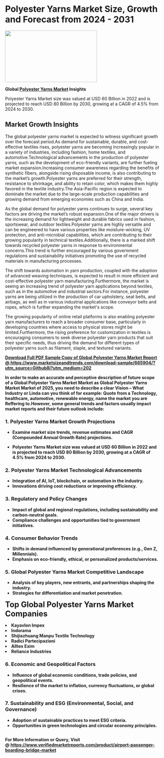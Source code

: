 <H1>Polyester Yarns Market Size, Growth and Forecast from 2024 - 2031</H1><img class="aligncenter size-medium wp-image-584254" src="https://thirdeyenews.in/wp-content/uploads/2024/09/Global-Market-Research-300x168.jpeg" alt="" width="300" height="168" /><p><strong>Global&nbsp;<a href="https://www.marketsizeandtrends.com/download-sample/665904/?utm_source=Github8j?utm_medium=202">Polyester Yarns Market</a> Insights</strong></p><p>Polyester Yarns Market size was valued at USD 60 Billion in 2022 and is projected to reach USD 80 Billion by 2030, growing at a CAGR of 4.5% from 2024 to 2030.</p><p><h2>Market Growth Insights</h2> <p>The global polyester yarns market is expected to witness significant growth over the forecast period.As demand for sustainable, durable, and cost-effective textiles rises, polyester yarns are becoming increasingly popular in a variety of industries, including fashion, home textiles, and automotive.Technological advancements in the production of polyester yarns, such as the development of eco-friendly variants, are further fueling market expansion.Increasing consumer awareness regarding the benefits of synthetic fibers, alongside rising disposable income, is also contributing to the market’s growth.Polyester yarns are preferred for their strength, resistance to shrinkage, and ability to retain color, which makes them highly favored in the textile industry.The Asia-Pacific region is expected to dominate the market due to the large-scale production capabilities and growing demand from emerging economies such as China and India.</p> <p><strong><a href="#"></a></strong></p> <p>As the global demand for polyester yarns continues to surge, several key factors are driving the market’s robust expansion.One of the major drivers is the increasing demand for lightweight and durable fabrics used in fashion, sportswear, and outdoor textiles.Polyester yarns are highly versatile and can be engineered to have various properties like moisture-wicking, UV protection, and anti-microbial capabilities, which are contributing to their growing popularity in technical textiles.Additionally, there is a marked shift towards recycled polyester yarns in response to environmental concerns.This trend is further encouraged by various government regulations and sustainability initiatives promoting the use of recycled materials in manufacturing processes.</p> <p>The shift towards automation in yarn production, coupled with the adoption of advanced weaving techniques, is expected to result in more efficient and cost-effective polyester yarn manufacturing.Furthermore, the market is seeing an increasing trend of polyester yarn applications beyond textiles, such as in the automotive and industrial sectors.For instance, polyester yarns are being utilized in the production of car upholstery, seat belts, and airbags, as well as in various industrial applications like conveyor belts and ropes, which is further expanding the market's scope.</p> <p>The growing popularity of online retail platforms is also enabling polyester yarn manufacturers to reach a broader consumer base, particularly in developing countries where access to physical stores might be limited.Furthermore, the rising preference for customization in textiles is encouraging consumers to seek diverse polyester yarn products that suit their specific needs, thus driving the demand for different types of polyester yarns such as filament, staple, and textured variants.</p> <p><strong><a href="#"></p><p><span class=""><strong>Download Full PDF Sample Copy of Global Polyester Yarns Market Report</strong> @ <a href="https://www.marketsizeandtrends.com/download-sample/665904/?utm_source=Github8j?utm_medium=202" target="_blank">https://www.marketsizeandtrends.com/download-sample/665904/?utm_source=Github8j?utm_medium=202</a></span></p><p>In order to make an accurate and perceptive description of future scope of a Global&nbsp;Polyester Yarns Market Market as Global&nbsp;Polyester Yarns Market Market of 2025, you need to describe a clear Vision &ndash; What Industry or Linda can you think of for example: Quote from a Technology, healthcare, automotive, renewable energy, name the market you are Reffering to.However, some general trends and factors usually impact market reports and their future outlook include:</p><h3>1.&nbsp;<strong>Polyester Yarns Market Growth Projections</strong></h3><ul><li>Examine market size trends, revenue estimates and CAGR (Compounded Annual Growth Rate) projections.</li><li><p>Polyester Yarns Market size was valued at USD 60 Billion in 2022 and is projected to reach USD 80 Billion by 2030, growing at a CAGR of 4.5% from 2024 to 2030.</p></li></ul><h3>2.&nbsp;<strong>Polyester Yarns Market Technological Advancements</strong></h3><ul><li>Integration of AI, IoT, blockchain, or automation in the industry.</li><li>Innovations driving cost reductions or improving efficiency.</li></ul><h3>3.&nbsp;<strong>Regulatory and Policy Changes</strong></h3><ul><li>Impact of global and regional regulations, including sustainability and carbon-neutral goals.</li><li>Compliance challenges and opportunities tied to government initiatives.</li></ul><h3>4.&nbsp;<strong>Consumer Behavior Trends</strong></h3><ul><li>Shifts in demand influenced by generational preferences (e.g., Gen Z, Millennials).</li><li>Emphasis on eco-friendly, ethical, or personalized products/services.</li></ul><h3>5.&nbsp;<strong>Global Polyester Yarns Market Competitive Landscape</strong></h3><ul><li>Analysis of key players, new entrants, and partnerships shaping the industry.</li><li>Strategies for differentiation and market penetration.</li></ul><p data-pm-slice="1 1 []"><span style="color: inherit; font-family: inherit; font-size: 25px;">Top Global Polyester Yarns Market Companies</span></p><div class="" data-test-id=""><p><li>Kayavlon Impex</li><li> Indorama</li><li> Shijiazhuang Manpu Textile Technology</li><li> Radici Partecipazioni</li><li> Alltex Exim</li><li> Reliance Industries</li></p></div><h3>6.&nbsp;<strong>Economic and Geopolitical Factors</strong></h3><ul><li>Influence of global economic conditions, trade policies, and geopolitical events.</li><li>Resilience of the market to inflation, currency fluctuations, or global crises.</li></ul><h3>7.&nbsp;<strong>Sustainability and ESG (Environmental, Social, and Governance)</strong></h3><ul><li>Adoption of sustainable practices to meet ESG criteria.</li><li>Opportunities in green technologies and circular economy principles.</li></ul><h2><strong style="font-size: 14px;">For More Information or Query, Visit @&nbsp;</strong><a style="background-color: #ffffff; font-size: 14px;" href="https://www.marketsizeandtrends.com/report/polyester-yarns-market/" target="_blank">https://www.verifiedmarketreports.com/product/airport-passenger-boarding-bridge-market</a></h2>